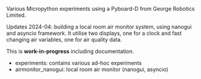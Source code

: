Various Micropython experiments using a Pyboard-D from George Robotics Limited.

Updates 2024-04: building a local room air monitor system, using nanogui and asyncio framework. It utilise two displays, one for a clock and fast changing air variables, one for air quality data. 

This is **work-in-progress** including documentation.

- experiments: contains various ad-hoc experiments
- airmonitor_nanogui: local room air monitor (nanogui, asyncio)
